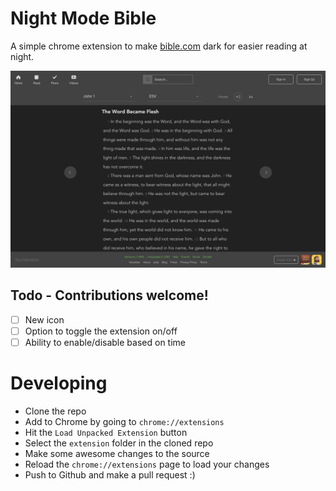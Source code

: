 # Night Mode Bible

A simple chrome extension to make [bible.com](https://bible.com) dark for easier reading at night.

![Screenshot of night mode](assets/screenshots/main.png)

## Todo - Contributions welcome!

* [ ] New icon
* [ ] Option to toggle the extension on/off
* [ ] Ability to enable/disable based on time

# Developing

* Clone the repo
* Add to Chrome by going to `chrome://extensions`
* Hit the `Load Unpacked Extension` button
* Select the `extension` folder in the cloned repo
* Make some awesome changes to the source
* Reload the `chrome://extensions` page to load your changes
* Push to Github and make a pull request :)
